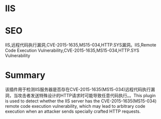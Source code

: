 # IIS
# SEO
IIS,远程代码执行漏洞,CVE-2015-1635,MS15-034,HTTP.SYS漏洞。IIS,Remote Code Execution Vulnerability,CVE-2015-1635,MS15-034,HTTP.SYS Vulnerability
# Summary
该插件用于检测IIS服务器是否存在CVE-2015-1635(MS15-034)远程代码执行漏洞，当攻击者发送特殊设计的HTTP请求时可能导致任意代码执行。。This plugin is used to detect whether the IIS server has the CVE-2015-1635(MS15-034) remote code execution vulnerability, which may lead to arbitrary code execution when an attacker sends specially crafted HTTP requests.
